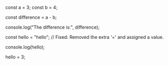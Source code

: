 const a = 3;
const b = 4;

const difference = a - b;

console.log("The difference is:", difference);

const hello = "hello"; // Fixed: Removed the extra '=' and assigned a value.

console.log(hello);

hello = 3;
